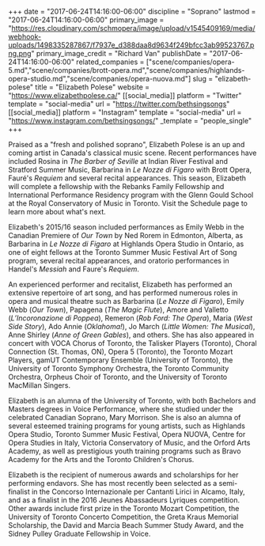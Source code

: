 +++
date = "2017-06-24T14:16:00-06:00"
discipline = "Soprano"
lastmod = "2017-06-24T14:16:00-06:00"
primary_image = "https://res.cloudinary.com/schmopera/image/upload/v1545409169/media/webhook-uploads/1498335287867/f7937e_d388daa8d9634f249bfcc3ab99523767.png.png"
primary_image_credit = "Richard Van"
publishDate = "2017-06-24T14:16:00-06:00"
related_companies = ["scene/companies/opera-5.md","scene/companies/brott-opera.md","scene/companies/highlands-opera-studio.md","scene/companies/opera-nuova.md"]
slug = "elizabeth-polese"
title = "Elizabeth Polese"
website = "https://www.elizabethpolese.ca/"
[[social_media]]
platform = "Twitter"
template = "social-media"
url = "https://twitter.com/bethsingsongs"
[[social_media]]
platform = "Instagram"
template = "social-media"
url = "https://www.instagram.com/bethsingsongs/"
_template = "people_single"
+++

Praised as a "fresh and polished soprano", Elizabeth Polese is an up and coming artist in Canada's classical music scene. Recent performances have included Rosina in *The Barber of Seville* at Indian River Festival and Stratford Summer Music, Barbarina in *Le Nozze di Figaro* with Brott Opera, Fauré's *Requiem* and several recital appearances. This season, Elizabeth will complete a fellowship with the Rebanks Family Fellowship and International Performance Residency program with the Glenn Gould School at the Royal Conservatory of Music in Toronto. Visit the Schedule page to learn more about what's next.
 
Elizabeth's 2015/16 season included performances as Emily Webb in the Canadian Premiere of *Our Town* by Ned Rorem in Edmonton, Alberta, as Barbarina in *Le Nozze di Figaro* at Highlands Opera Studio in Ontario, as one of eight fellows at the Toronto Summer Music Festival Art of Song program, several recital appearances, and oratorio performances in Handel's *Messiah* and Faure's *Requiem*. 

An experienced performer and recitalist, Elizabeth has performed an extensive repertoire of art song, and has performed numerous roles in opera and musical theatre such as Barbarina (*Le Nozze di Figaro*), Emily Webb (*Our Town*), Papagena (*The Magic Flute*), Amore and Valletto (*L’Incoronazione di Poppea*), Remeron (*Rob Ford: The Opera*), Maria (*West Side Story*), Ado Annie (*Oklahoma!*), Jo March (*Little Women: The Musical*), Anne Shirley (*Anne of Green Gables*), and others. She has also appeared in concert with VOCA Chorus of Toronto, the Talisker Players (Toronto), Choral Connection (St. Thomas, ON), Opera 5 (Toronto), the Toronto Mozart Players,  gamUT Contemporary Ensemble (University of Toronto), the University of Toronto Symphony Orchestra, the Toronto Community Orchestra, Orpheus Choir of Toronto, and the University of Toronto MacMillan Singers. 
 
Elizabeth is an alumna of the University of Toronto, with both Bachelors and Masters degrees in Voice Performance, where she studied under the celebrated Canadian Soprano, Mary Morrison. She is also an alumna of several esteemed training programs for young artists, such as Highlands Opera Studio, Toronto Summer Music Festival, Opera NUOVA, Centre for Opera Studies in Italy, Victoria Conservatory of Music, and the Orford Arts Academy, as well as prestigious youth training programs such as Bravo Academy for the Arts and the Toronto Children's Chorus.
 
Elizabeth is the recipient of numerous awards and scholarships for her performing endavors. She has most recently been selected as a semi-finalist in the Concorso Internazionale per Cantanti Lirici in Alcamo, Italy, and as a finalist in the 2016 Jeunes Abassadeurs Lyriques competition. Other awards include first prize in the Toronto Mozart Competition, the University of Toronto Concerto Competition, the Greta Kraus Memorial Scholarship, the David and Marcia Beach Summer Study Award, and the Sidney Pulley Graduate Fellowship in Voice.
